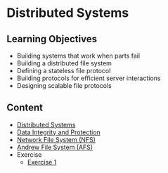 # Distributed Systems

## Learning Objectives
- Building systems that work when parts fail
- Building a distributed file system
- Defining a stateless file protocol
- Building protocols for efficient server interactions
- Designing scalable file protocols

## Content
- [Distributed Systems](./Distributed-Systems/README.md)
- [Data Integrity and Protection](./Data-Integrity-and-Protection/README.md)
- [Network File System (NFS)](./Network-File-System-NFS/README.md)
- [Andrew File System (AFS)](./Andrew-File-System-AFS/README.md)
- Exercise
    - [Exercise 1](./EXAM/Exervise-1.md)



